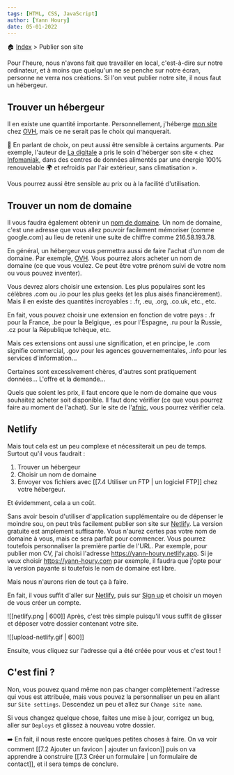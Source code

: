 ```yaml
---
tags: [HTML, CSS, JavaScript]
author: [Yann Houry]
date: 05-01-2022
---
```


🏠 [Index](https://github.com/YannHY/html-css-js/blob/main/index.md) > Publier son site

Pour l'heure, nous n'avons fait que travailler en local, c'est-à-dire sur notre ordinateur, et à moins que quelqu'un ne se penche sur notre écran, personne ne verra nos créations. Si l'on veut publier notre site, il nous faut un hébergeur.

## Trouver un hébergeur
Il en existe une quantité importante. Personnellement, j'héberge [mon site](https://www.ralentirtravaux.com/) chez [OVH](https://www.ovhcloud.com/fr/), mais ce ne serait pas le choix qui manquerait.

🍃 En parlant de choix, on peut aussi être sensible à certains arguments. Par exemple, l'auteur de [La digitale](https://ladigitale.dev/) a pris le soin d'héberger son site « chez [Infomaniak](https://www.infomaniak.com/fr/a-propos), dans des centres de données alimentés par une énergie 100% renouvelable 🌍 et refroidis par l'air extérieur, sans climatisation ».

Vous pourrez aussi être sensible au prix ou à la facilité d'utilisation.

## Trouver un nom de domaine
Il vous faudra également obtenir un [nom de domaine](https://www.afnic.fr/noms-de-domaine/tout-savoir/).  Un nom de domaine, c'est une adresse que vous allez pouvoir facilement mémoriser (comme google.com) au lieu de retenir une suite de chiffre comme 216.58.193.78.

En général, un hébergeur vous permettra aussi de faire l'achat d'un nom de domaine. Par exemple, [OVH](https://www.ovhcloud.com/fr/domains/). Vous pourrez alors acheter un nom de domaine (ce que vous voulez. Ce peut être votre prénom suivi de votre nom ou vous pouvez inventer).

Vous devrez alors choisir une extension. Les plus populaires sont les célèbres .com ou .io pour les plus geeks (et les plus aisés financièrement). Mais il en existe des quantités incroyables : .fr, .eu, .org, .co.uk, etc., etc. 

En fait, vous pouvez choisir une extension en fonction de votre pays : .fr pour la France, .be pour la Belgique, .es pour l'Espagne, .ru pour la Russie, .cz pour la République tchèque, etc.

Mais ces extensions ont aussi une signification, et en principe, le .com signifie commercial, .gov pour les agences gouvernementales, .info pour les services d'information...

Certaines sont excessivement chères, d'autres sont pratiquement données... L'offre et la demande...

Quels que soient les prix, il faut encore que le nom de domaine que vous souhaitez acheter soit disponible. Il faut donc vérifier (ce que vous pourrez faire au moment de l'achat). Sur le site de l'[afnic](https://www.afnic.fr/en/domain-names-and-support/everything-there-is-to-know-about-domain-names/find-a-domain-name-or-a-holder-using-whois/), vous pourrez vérifier cela.

## Netlify
Mais tout cela est un peu complexe et nécessiterait un peu de temps. Surtout qu'il vous faudrait :

1. Trouver un hébergeur
2. Choisir un nom de domaine
3. Envoyer vos fichiers avec [[7.4 Utiliser un FTP | un logiciel FTP]] chez votre hébergeur.

Et évidemment, cela a un coût.

Sans avoir besoin d'utiliser d'application supplémentaire ou de dépenser le moindre sou, on peut très facilement publier son site sur [Netlify](https://www.netlify.com). La version gratuite est amplement suffisante. Vous n'aurez certes pas votre nom de domaine à vous, mais ce sera parfait pour commencer. Vous pourrez toutefois personnaliser la première partie de l'URL. Par exemple, pour publier mon CV, j'ai choisi l'adresse https://yann-houry.netlify.app. Si je veux choisir https://yann-houry.com par exemple, il faudra que j'opte pour la version payante si toutefois le nom de domaine est libre.

Mais nous n'aurons rien de tout ça à faire.

En fait, il vous suffit d'aller sur [Netlify](https://www.netlify.com/), puis sur [Sign up](https://app.netlify.com/signup?_ga=2.35196065.1483815830.1643750552-170122410.1643750552) et choisir un moyen de vous créer un compte.

![[netlify.png | 600]]
Après, c'est très simple puisqu'il vous suffit de glisser et déposer votre dossier contenant votre site.

![[upload-netlify.gif | 600]]

Ensuite, vous cliquez sur l'adresse qui a été créée pour vous et c'est tout !

## C'est fini ?
Non, vous pouvez quand même non pas changer complètement l'adresse qui vous est attribuée, mais vous pouvez la personnaliser un peu en allant sur `Site settings`. Descendez un peu et allez sur `Change site name`.

Si vous changez quelque chose, faites une mise à jour, corrigez un bug, aller sur `Deploys` et glissez à nouveau votre dossier.

➡️  En fait, il nous reste encore quelques petites choses à faire. On va voir comment [[7.2 Ajouter un favicon | ajouter un favicon]] puis on va apprendre à construire [[7.3 Créer un formulaire | un formulaire de contact]], et il sera temps de conclure.

